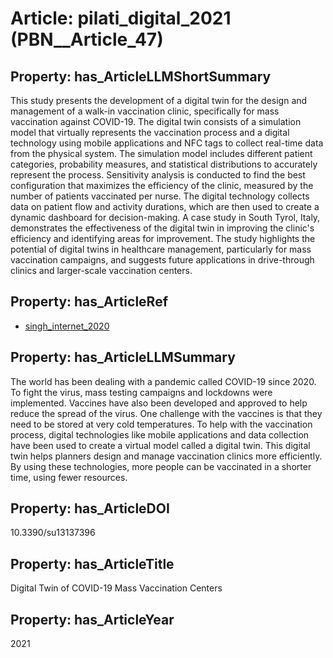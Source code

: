 # Article: __pilati_digital_2021__ (PBN__Article_47)

## Property: has_ArticleLLMShortSummary

This study presents the development of a digital twin for the design and management of a walk-in vaccination clinic, specifically for mass vaccination against COVID-19. The digital twin consists of a simulation model that virtually represents the vaccination process and a digital technology using mobile applications and NFC tags to collect real-time data from the physical system. The simulation model includes different patient categories, probability measures, and statistical distributions to accurately represent the process. Sensitivity analysis is conducted to find the best configuration that maximizes the efficiency of the clinic, measured by the number of patients vaccinated per nurse. The digital technology collects data on patient flow and activity durations, which are then used to create a dynamic dashboard for decision-making. A case study in South Tyrol, Italy, demonstrates the effectiveness of the digital twin in improving the clinic's efficiency and identifying areas for improvement. The study highlights the potential of digital twins in healthcare management, particularly for mass vaccination campaigns, and suggests future applications in drive-through clinics and larger-scale vaccination centers.

## Property: has_ArticleRef

* [singh_internet_2020](../Article/PBN__Article_295)

## Property: has_ArticleLLMSummary

The world has been dealing with a pandemic called COVID-19 since 2020. To fight the virus, mass testing campaigns and lockdowns were implemented. Vaccines have also been developed and approved to help reduce the spread of the virus. One challenge with the vaccines is that they need to be stored at very cold temperatures. To help with the vaccination process, digital technologies like mobile applications and data collection have been used to create a virtual model called a digital twin. This digital twin helps planners design and manage vaccination clinics more efficiently. By using these technologies, more people can be vaccinated in a shorter time, using fewer resources.

## Property: has_ArticleDOI

10.3390/su13137396

## Property: has_ArticleTitle

Digital Twin of COVID-19 Mass Vaccination Centers

## Property: has_ArticleYear

2021

